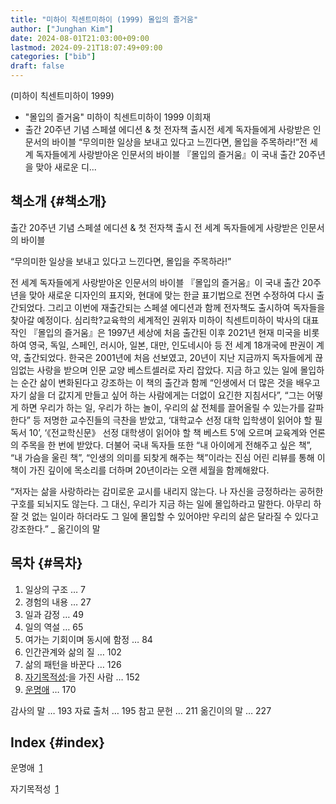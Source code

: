 ```yaml
---
title: "미하이 칙센트미하이 (1999) 몰입의 즐거움"
author: ["Junghan Kim"]
date: 2024-08-01T21:03:00+09:00
lastmod: 2024-09-21T18:07:49+09:00
categories: ["bib"]
draft: false
---
```


(미하이 칙센트미하이 1999)

-   "몰입의 즐거움" 미하이 칙센트미하이 1999 이희재
-   출간 20주년 기념 스페셜 에디션 &amp; 첫 전자책 출시전 세계 독자들에게 사랑받은 인문서의 바이블 “무의미한 일상을 보내고 있다고 느낀다면, 몰입을 주목하라!”전 세계 독자들에게 사랑받아온 인문서의 바이블 『몰입의 즐거움』이 국내 출간 20주년을 맞아 새로운 디...


## 책소개 {#책소개}

출간 20주년 기념 스페셜 에디션 &amp; 첫 전자책 출시 전 세계 독자들에게 사랑받은 인문서의 바이블

“무의미한 일상을 보내고 있다고 느낀다면, 몰입을 주목하라!”

전 세계 독자들에게 사랑받아온 인문서의 바이블 『몰입의 즐거움』이 국내 출간 20주년을 맞아 새로운 디자인의 표지와, 현대에 맞는 한글 표기법으로 전면 수정하여 다시 출간되었다. 그리고 이번에 재출간되는 스페셜 에디션과 함께 전자책도 출시하여 독자들을 찾아갈 예정이다. 심리학?교육학의 세계적인 권위자 미하이 칙센트미하이 박사의 대표작인 『몰입의 즐거움』은 1997년 세상에 처음 출간된 이후 2021년 현재 미국을 비롯하여 영국, 독일, 스페인, 러시아, 일본, 대만, 인도네시아 등 전 세계 18개국에 판권이 계약, 출간되었다. 한국은 2001년에 처음 선보였고, 20년이 지난 지금까지 독자들에게 끊임없는 사랑을 받으며 인문 교양 베스트셀러로 자리 잡았다. 지금 하고 있는 일에 몰입하는 순간 삶이 변화된다고 강조하는 이 책의 출간과 함께 “인생에서 더 많은 것을 배우고 자기 삶을 더 값지게 만들고 싶어 하는 사람에게는 더없이 요긴한 지침서다”, “그는 어떻게 하면 우리가 하는 일, 우리가 하는 놀이, 우리의 삶 전체를 끌어올릴 수 있는가를 갈파한다” 등 저명한 교수진들의 극찬을 받았고, ‘대학교수 선정 대학 입학생이 읽어야 할 필독서 10’, ‘《전교학신문》 선정 대학생이 읽어야 할 책 베스트 5’에 오르며 교육계와 언론의 주목을 한 번에 받았다. 더불어 국내 독자들 또한 “내 아이에게 전해주고 싶은 책”, “내 가슴을 울린 책”, “인생의 의미를 되찾게 해주는 책”이라는 진심 어린 리뷰를 통해 이 책이 가진 깊이에 목소리를 더하며 20년이라는 오랜 세월을 함께해왔다.

“저자는 삶을 사랑하라는 감미로운 교시를 내리지 않는다. 나 자신을 긍정하라는 공허한 구호를 되뇌지도 않는다. 그 대신, 우리가 지금 하는 일에 몰입하라고 말한다. 아무리 하잘 것 없는 일이라 하더라도 그 일에 몰입할 수 있어야만 우리의 삶은 달라질 수 있다고 강조한다.” _ 옮긴이의 말


## 목차 {#목차}

1.  일상의 구조 … 7
2.  경험의 내용 … 27
3.  일과 감정 … 49
4.  일의 역설 … 65
5.  여가는 기회이며 동시에 함정 … 84
6.  인간관계와 삶의 질 … 102
7.  삶의 패턴을 바꾼다 … 126
8.  <a class="org-gls" href="#gls.1" id="glsr.1.1">자기목적성</a>:을 가진 사람 … 152
9.  <a class="org-gls" href="#gls.2" id="glsr.2.1">운명애</a> … 170

감사의 말 … 193 자료 출처 … 195 참고 문헌 … 211 옮긴이의 말 … 227


## Index {#index}

<span class="org-glsdef" id="gls.297">운명애</span>&ensp;<a class="org-glsdef" href="#glsr.2.1">1</a>

<span class="org-glsdef" id="gls.370">자기목적성</span>&ensp;<a class="org-glsdef" href="#glsr.1.1">1</a>
